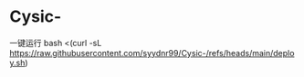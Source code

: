 # Cysic-
一键运行
bash <(curl -sL https://raw.githubusercontent.com/syydnr99/Cysic-/refs/heads/main/deploy.sh)
